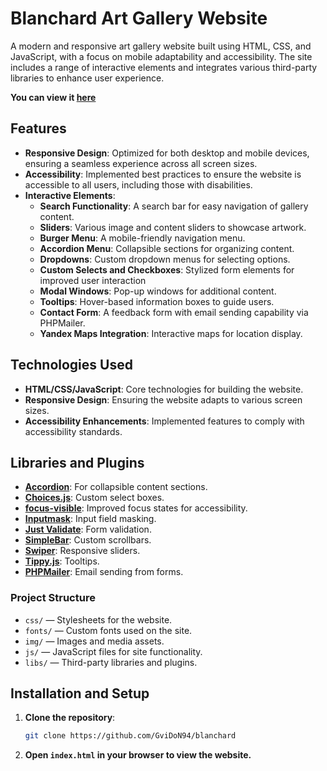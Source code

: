 # Blanchard Art Gallery Website

A modern and responsive art gallery website built using HTML, CSS, and JavaScript, with a focus on mobile adaptability and accessibility. The site includes a range of interactive elements and integrates various third-party libraries to enhance user experience.

**You can view it [here](https://blanchard.gvidon94.ru/)**

## Features

- **Responsive Design**: Optimized for both desktop and mobile devices, ensuring a seamless experience across all screen sizes.
- **Accessibility**: Implemented best practices to ensure the website is accessible to all users, including those with disabilities.
- **Interactive Elements**:
  - **Search Functionality**: A search bar for easy navigation of gallery content.
  - **Sliders**: Various image and content sliders to showcase artwork.
  - **Burger Menu**: A mobile-friendly navigation menu.
  - **Accordion Menu**: Collapsible sections for organizing content.
  - **Dropdowns**: Custom dropdown menus for selecting options.
  - **Custom Selects and Checkboxes**: Stylized form elements for improved user interaction
  - **Modal Windows**: Pop-up windows for additional content.
  - **Tooltips**: Hover-based information boxes to guide users.
  - **Contact Form**: A feedback form with email sending capability via PHPMailer.
  - **Yandex Maps Integration**: Interactive maps for location display.

## Technologies Used

- **HTML/CSS/JavaScript**: Core technologies for building the website.
- **Responsive Design**: Ensuring the website adapts to various screen sizes.
- **Accessibility Enhancements**: Implemented features to comply with accessibility standards.

## Libraries and Plugins

- **[Accordion](https://example.com)**: For collapsible content sections.
- **[Choices.js](https://github.com/Choices-js/Choices)**: Custom select boxes.
- **[focus-visible](https://github.com/WICG/focus-visible)**: Improved focus states for accessibility.
- **[Inputmask](https://github.com/RobinHerbots/Inputmask)**: Input field masking.
- **[Just Validate](https://just-validate.dev/)**: Form validation.
- **[SimpleBar](https://github.com/Grsmto/simplebar)**: Custom scrollbars.
- **[Swiper](https://swiperjs.com/)**: Responsive sliders.
- **[Tippy.js](https://atomiks.github.io/tippyjs/)**: Tooltips.
- **[PHPMailer](https://github.com/PHPMailer/PHPMailer)**: Email sending from forms.

### Project Structure

- `css/` — Stylesheets for the website.
- `fonts/` — Custom fonts used on the site.
- `img/` — Images and media assets.
- `js/` — JavaScript files for site functionality.
- `libs/` — Third-party libraries and plugins.

## Installation and Setup

1. **Clone the repository**:

   ```bash
   git clone https://github.com/GviDoN94/blanchard

   ```

2. **Open `index.html` in your browser to view the website.**
